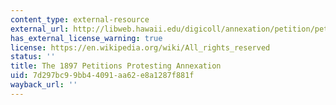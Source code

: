```yaml
---
content_type: external-resource
external_url: http://libweb.hawaii.edu/digicoll/annexation/petition/pet-intro.php
has_external_license_warning: true
license: https://en.wikipedia.org/wiki/All_rights_reserved
status: ''
title: The 1897 Petitions Protesting Annexation
uid: 7d297bc9-9bb4-4091-aa62-e8a1287f881f
wayback_url: ''
---
```

